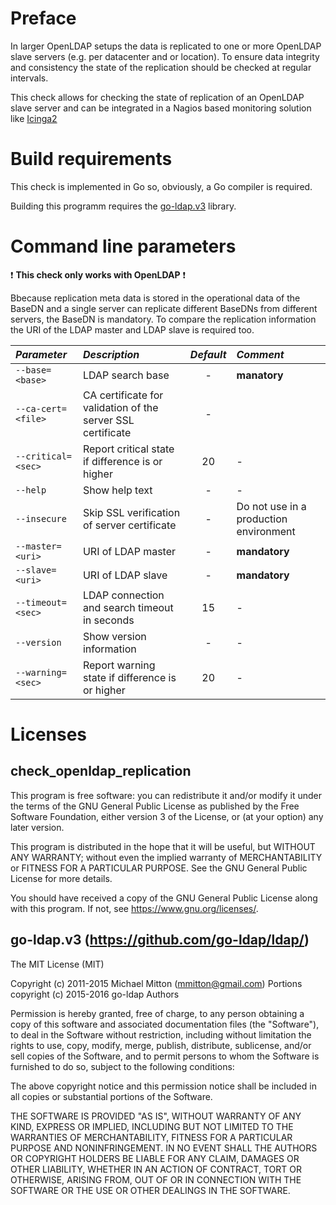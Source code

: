 # Preface
In larger OpenLDAP setups the data is replicated to one or more OpenLDAP slave servers (e.g. per datacenter and or location).
To ensure data integrity and consistency the state of the replication should be checked at regular intervals.

This check allows for checking the state of replication of an OpenLDAP slave server and can be integrated
in a Nagios based monitoring solution like [Icinga2](https://icinga.com/products/)

# Build requirements
This check is implemented in Go so, obviously, a Go compiler is required.

Building this programm requires the [go-ldap.v3](https://github.com/go-ldap/ldap/) library.

# Command line parameters
:heavy_exclamation_mark: **This check only works with OpenLDAP** :heavy_exclamation_mark:

Bbecause replication meta data is stored in the operational data of the BaseDN and a single server can replicate different BaseDNs from different servers, the BaseDN is mandatory. To compare the replication information the URI of the LDAP master and LDAP slave is required too.

| *Parameter* | *Description* | *Default* | *Comment* |
|:------------|:--------------|:---------:|:----------|
| `--base=<base>` | LDAP search base | - | **manatory** |
| `--ca-cert=<file>` | CA certificate for validation of the server SSL certificate | - |
| `--critical=<sec>` | Report critical state if difference is <sec> or higher | 20 | - |
| `--help` | Show help text | - | - |
| `--insecure` | Skip SSL verification of server certificate | - | Do not use in a production environment |
| `--master=<uri>` | URI of LDAP master | - | **mandatory** |
| `--slave=<uri>` | URI of LDAP slave | - | **mandatory** |
| `--timeout=<sec>` | LDAP connection and search timeout in seconds | 15 | - |
| `--version` | Show version information | - | - |
| `--warning=<sec>` | Report warning state if difference is <sec> or higher | 20 | - |

# Licenses
## check_openldap_replication
This program is free software: you can redistribute it and/or modify
it under the terms of the GNU General Public License as published by
the Free Software Foundation, either version 3 of the License, or
(at your option) any later version.

This program is distributed in the hope that it will be useful,
but WITHOUT ANY WARRANTY; without even the implied warranty of
MERCHANTABILITY or FITNESS FOR A PARTICULAR PURPOSE.  See the
GNU General Public License for more details.

You should have received a copy of the GNU General Public License
along with this program.  If not, see <https://www.gnu.org/licenses/>.

## go-ldap.v3 (https://github.com/go-ldap/ldap/)
The MIT License (MIT)

Copyright (c) 2011-2015 Michael Mitton (mmitton@gmail.com)
Portions copyright (c) 2015-2016 go-ldap Authors

Permission is hereby granted, free of charge, to any person obtaining a copy
of this software and associated documentation files (the "Software"), to deal
in the Software without restriction, including without limitation the rights
to use, copy, modify, merge, publish, distribute, sublicense, and/or sell
copies of the Software, and to permit persons to whom the Software is
furnished to do so, subject to the following conditions:

The above copyright notice and this permission notice shall be included in all
copies or substantial portions of the Software.

THE SOFTWARE IS PROVIDED "AS IS", WITHOUT WARRANTY OF ANY KIND, EXPRESS OR
IMPLIED, INCLUDING BUT NOT LIMITED TO THE WARRANTIES OF MERCHANTABILITY,
FITNESS FOR A PARTICULAR PURPOSE AND NONINFRINGEMENT. IN NO EVENT SHALL THE
AUTHORS OR COPYRIGHT HOLDERS BE LIABLE FOR ANY CLAIM, DAMAGES OR OTHER
LIABILITY, WHETHER IN AN ACTION OF CONTRACT, TORT OR OTHERWISE, ARISING FROM,
OUT OF OR IN CONNECTION WITH THE SOFTWARE OR THE USE OR OTHER DEALINGS IN THE
SOFTWARE.

